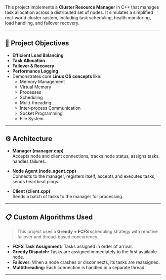 This project implements a **Cluster Resource Manager** in C++ that manages task allocation across a distributed set of nodes. It simulates a simplified real-world cluster system, including task scheduling, health monitoring, load handling, and failover recovery.

---

## 🧠 Project Objectives

- **Efficient Load Balancing**
- **Task Allocation**
- **Failover & Recovery**
- **Performance Logging**
- Demonstrates core **Linux OS concepts** like:
  - Memory Management
  - Virtual Memory
  - Processes
  - Scheduling
  - Multi-threading
  - Inter-process Communication
  - Socket Programming
  - File System

---

## ⚙️ Architecture

- **Manager (manager.cpp)**  
  Accepts node and client connections, tracks node status, assigns tasks, handles failures.

- **Node Agent (node_agent.cpp)**  
  Connects to the manager, registers itself, accepts and executes tasks, sends heartbeat pings.

- **Client (client.cpp)**  
  Sends a batch of tasks to the manager for processing.

---

## 📋 Custom Algorithms Used

> This project uses a **Greedy + FCFS** scheduling strategy with reactive failover and thread-based concurrency.

- **FCFS Task Assignment:** Tasks assigned in order of arrival.
- **Greedy Dispatch:** Tasks are assigned immediately to the first available node.
- **Failover:** When a node crashes or disconnects, its tasks are reassigned.
- **Multithreading:** Each connection is handled in a separate thread.

---

